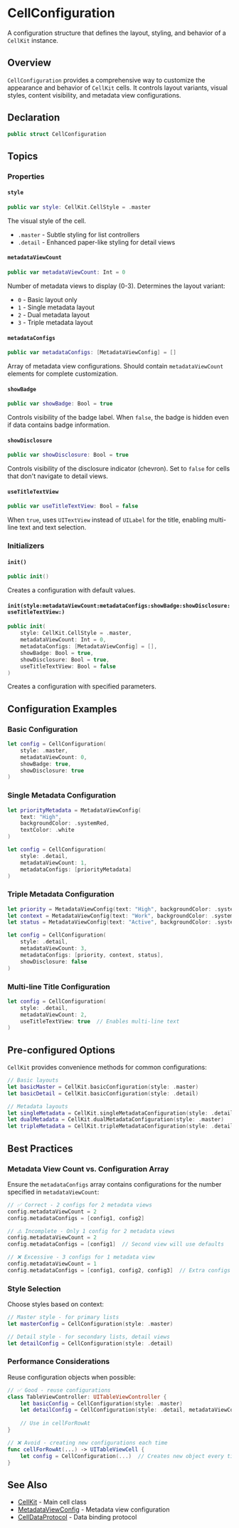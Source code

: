 # CellConfiguration

A configuration structure that defines the layout, styling, and behavior of a `CellKit` instance.

## Overview

`CellConfiguration` provides a comprehensive way to customize the appearance and behavior of `CellKit` cells. It controls layout variants, visual styles, content visibility, and metadata view configurations.

## Declaration

```swift
public struct CellConfiguration
```

## Topics

### Properties

#### `style`

```swift
public var style: CellKit.CellStyle = .master
```

The visual style of the cell.
- `.master` - Subtle styling for list controllers
- `.detail` - Enhanced paper-like styling for detail views

#### `metadataViewCount`

```swift
public var metadataViewCount: Int = 0
```

Number of metadata views to display (0-3). Determines the layout variant:
- `0` - Basic layout only
- `1` - Single metadata layout
- `2` - Dual metadata layout  
- `3` - Triple metadata layout

#### `metadataConfigs`

```swift
public var metadataConfigs: [MetadataViewConfig] = []
```

Array of metadata view configurations. Should contain `metadataViewCount` elements for complete customization.

#### `showBadge`

```swift
public var showBadge: Bool = true
```

Controls visibility of the badge label. When `false`, the badge is hidden even if data contains badge information.

#### `showDisclosure`

```swift
public var showDisclosure: Bool = true
```

Controls visibility of the disclosure indicator (chevron). Set to `false` for cells that don't navigate to detail views.

#### `useTitleTextView`

```swift
public var useTitleTextView: Bool = false
```

When `true`, uses `UITextView` instead of `UILabel` for the title, enabling multi-line text and text selection.

### Initializers

#### `init()`

```swift
public init()
```

Creates a configuration with default values.

#### `init(style:metadataViewCount:metadataConfigs:showBadge:showDisclosure:useTitleTextView:)`

```swift
public init(
    style: CellKit.CellStyle = .master,
    metadataViewCount: Int = 0,
    metadataConfigs: [MetadataViewConfig] = [],
    showBadge: Bool = true,
    showDisclosure: Bool = true,
    useTitleTextView: Bool = false
)
```

Creates a configuration with specified parameters.

## Configuration Examples

### Basic Configuration

```swift
let config = CellConfiguration(
    style: .master,
    metadataViewCount: 0,
    showBadge: true,
    showDisclosure: true
)
```

### Single Metadata Configuration

```swift
let priorityMetadata = MetadataViewConfig(
    text: "High",
    backgroundColor: .systemRed,
    textColor: .white
)

let config = CellConfiguration(
    style: .detail,
    metadataViewCount: 1,
    metadataConfigs: [priorityMetadata]
)
```

### Triple Metadata Configuration

```swift
let priority = MetadataViewConfig(text: "High", backgroundColor: .systemRed)
let context = MetadataViewConfig(text: "Work", backgroundColor: .systemBlue)
let status = MetadataViewConfig(text: "Active", backgroundColor: .systemGreen)

let config = CellConfiguration(
    style: .detail,
    metadataViewCount: 3,
    metadataConfigs: [priority, context, status],
    showDisclosure: false
)
```

### Multi-line Title Configuration

```swift
let config = CellConfiguration(
    style: .detail,
    metadataViewCount: 2,
    useTitleTextView: true  // Enables multi-line text
)
```

## Pre-configured Options

`CellKit` provides convenience methods for common configurations:

```swift
// Basic layouts
let basicMaster = CellKit.basicConfiguration(style: .master)
let basicDetail = CellKit.basicConfiguration(style: .detail)

// Metadata layouts
let singleMetadata = CellKit.singleMetadataConfiguration(style: .detail)
let dualMetadata = CellKit.dualMetadataConfiguration(style: .master)
let tripleMetadata = CellKit.tripleMetadataConfiguration(style: .detail)
```

## Best Practices

### Metadata View Count vs. Configuration Array

Ensure the `metadataConfigs` array contains configurations for the number specified in `metadataViewCount`:

```swift
// ✅ Correct - 2 configs for 2 metadata views
config.metadataViewCount = 2
config.metadataConfigs = [config1, config2]

// ⚠️ Incomplete - Only 1 config for 2 metadata views
config.metadataViewCount = 2
config.metadataConfigs = [config1]  // Second view will use defaults

// ❌ Excessive - 3 configs for 1 metadata view
config.metadataViewCount = 1
config.metadataConfigs = [config1, config2, config3]  // Extra configs ignored
```

### Style Selection

Choose styles based on context:

```swift
// Master style - for primary lists
let masterConfig = CellConfiguration(style: .master)

// Detail style - for secondary lists, detail views
let detailConfig = CellConfiguration(style: .detail)
```

### Performance Considerations

Reuse configuration objects when possible:

```swift
// ✅ Good - reuse configurations
class TableViewController: UITableViewController {
    let basicConfig = CellConfiguration(style: .master)
    let detailConfig = CellConfiguration(style: .detail, metadataViewCount: 2)
    
    // Use in cellForRowAt
}

// ❌ Avoid - creating new configurations each time
func cellForRowAt(...) -> UITableViewCell {
    let config = CellConfiguration(...)  // Creates new object every time
}
```

## See Also

- [CellKit](CellKit.md) - Main cell class
- [MetadataViewConfig](MetadataViewConfig.md) - Metadata view configuration
- [CellDataProtocol](CellDataProtocol.md) - Data binding protocol